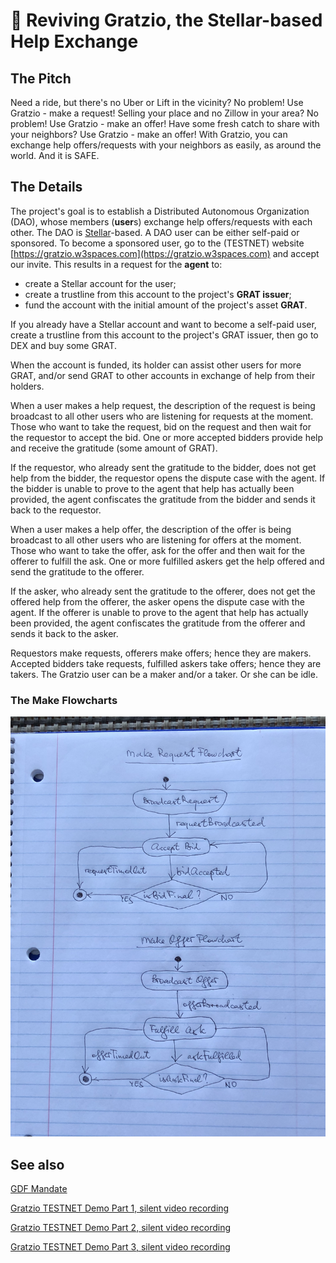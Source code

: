 # 👷 Reviving Gratzio, the Stellar-based Help Exchange

## The Pitch

Need a ride, but there's no Uber or Lift in the vicinity? No problem! Use Gratzio - make a request! Selling your place and no Zillow in your area? No problem! Use Gratzio - make an offer! Have some fresh catch to share with your neighbors? Use Gratzio - make an offer! With Gratzio, you can exchange help offers/requests with your neighbors as easily, as around the world. And it is SAFE.

## The Details

The project's goal is to establish a Distributed Autonomous Organization (DAO), whose members (**user**s) exchange help offers/requests with each other. The DAO is [Stellar](https://stellar.org/)-based. A DAO user can be either self-paid or sponsored. To become a sponsored user, go to the (TESTNET) website [https://gratzio.w3spaces.com](https://gratzio.w3spaces.com) and accept our invite. This results in a request for the **agent** to:

- create a Stellar account for the user;
- create a trustline from this account to the project's **GRAT issuer**;
- fund the account with the initial amount of the project's asset **GRAT**.

If you already have a Stellar account and want to become a self-paid user, create a trustline from this account to the project's GRAT issuer, then go to DEX and buy some GRAT.

When the account is funded, its holder can assist other users for more GRAT, and/or send GRAT to other accounts in exchange of help from their holders.

When a user makes a help request, the description of the request is being broadcast to all other users who are listening for requests at the moment. Those who want to take the request, bid on the request and then wait for the requestor to accept the bid. One or more accepted bidders provide help and receive the gratitude (some amount of GRAT).

If the requestor, who already sent the gratitude to the bidder, does not get help from the bidder, the requestor opens the dispute case with the agent. If the bidder is unable to prove to the agent that help has actually been provided, the agent confiscates the gratitude from the bidder and sends it back to the requestor.

When a user makes a help offer, the description of the offer is being broadcast to all other users who are listening for offers at the moment. Those who want to take the offer, ask for the offer and then wait for the offerer to fulfill the ask. One or more fulfilled askers get the help offered and send the gratitude to the offerer.

If the asker, who already sent the gratitude to the offerer, does not get the offered help from the offerer, the asker opens the dispute case with the agent. If the offerer is unable to prove to the agent that help has actually been provided, the agent confiscates the gratitude from the offerer and sends it back to the asker.

Requestors make requests, offerers make offers; hence they are makers. Accepted bidders take requests, fulfilled askers take offers; hence they are takers. The Gratzio user can be a maker and/or a taker. Or she can be idle.

### The Make Flowcharts

![Make Flowcharts](./make-flowcharts.png "Shoot 1")

## See also

[GDF Mandate](https://github.com/amissine/gratzio-join/blob/main/GDF.md)

[Gratzio TESTNET Demo Part 1, silent video recording](https://youtu.be/_lPtvGTF7yo)

[Gratzio TESTNET Demo Part 2, silent video recording](https://youtu.be/RX0DNZQNDdA)

[Gratzio TESTNET Demo Part 3, silent video recording](https://youtu.be/l8jKvAos-KE)
